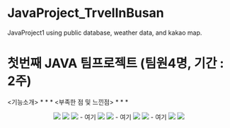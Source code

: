 # JavaProject_TrvelInBusan
JavaProject1 using public database, weather data, and kakao map.

# 첫번째 JAVA 팀프로젝트 (팀원4명, 기간 : 2주) 

<기능소개>
*
*
*
<부족한 점 및 느낀점>
*
*
*
<p align="center">
<img src="https://user-images.githubusercontent.com/73155839/109643851-20c5a000-7b98-11eb-8ae2-57c53fafe1c7.png">
<img src="https://user-images.githubusercontent.com/73155839/109643854-215e3680-7b98-11eb-90d3-a85280ce3c97.png">
<img src="https://user-images.githubusercontent.com/73155839/109643856-21f6cd00-7b98-11eb-9346-9262971a9ba9.png">
- 여기
<img src="https://user-images.githubusercontent.com/73155839/109643844-1efbdc80-7b98-11eb-9a5b-05e44dd1b351.png">
<img src="https://user-images.githubusercontent.com/73155839/109643860-2327fa00-7b98-11eb-88de-ded57f97d5af.png">
- 여기
<img src="https://user-images.githubusercontent.com/73155839/109643848-202d0980-7b98-11eb-815f-60cdbcfdfbcb.png">
<img src="https://user-images.githubusercontent.com/73155839/109643863-24592700-7b98-11eb-986b-17811a0c3f0a.png">
- 여기
<img src="https://user-images.githubusercontent.com/73155839/109643850-202d0980-7b98-11eb-89d4-40e69fb928dc.png">
<img src="https://user-images.githubusercontent.com/73155839/109643864-24592700-7b98-11eb-9d2a-d72e5c325a16.png">
</p>
